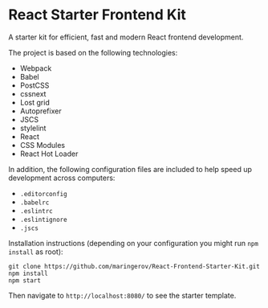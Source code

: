 # React Starter Frontend Kit

A starter kit for efficient, fast and modern React frontend development.

The project is based on the following technologies:

- Webpack
- Babel
- PostCSS
- cssnext
- Lost grid
- Autoprefixer
- JSCS
- stylelint
- React
- CSS Modules
- React Hot Loader

In addition, the following configuration files are included to help speed up development across computers:
- `.editorconfig`
- `.babelrc`
- `.eslintrc`
- `.eslintignore`
- `.jscs`

Installation instructions (depending on your configuration you might run `npm install` as root):

```
git clone https://github.com/maringerov/React-Frontend-Starter-Kit.git
npm install
npm start
```

Then navigate to `http://localhost:8080/` to see the starter template.

